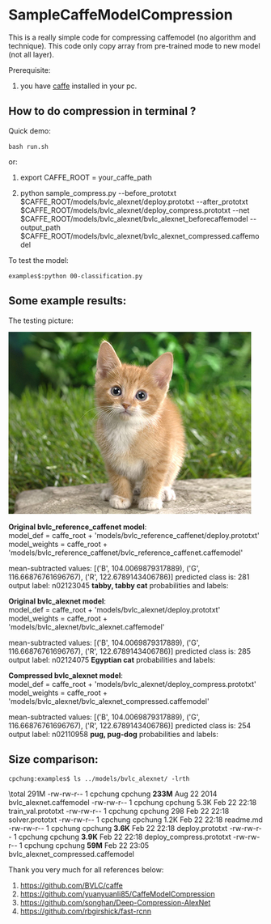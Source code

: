 SampleCaffeModelCompression
===========================

This is a really simple code for compressing caffemodel (no algorithm and technique). This code only copy array from pre-trained mode to new model (not all layer).

Prerequisite:

1. you have [caffe](https://github.com/BVLC/caffe) installed in your pc.

How to do compression in terminal ?
-----------------------------------

Quick demo:

    bash run.sh

or:

1. export CAFFE_ROOT = your_caffe_path

2. python sample_compress.py --before_prototxt $CAFFE_ROOT/models/bvlc_alexnet/deploy.prototxt --after_prototxt $CAFFE_ROOT/models/bvlc_alexnet/deploy_compress.prototxt --net $CAFFE_ROOT/models/bvlc_alexnet/bvlc_alexnet_beforecaffemodel --output_path $CAFFE_ROOT/models/bvlc_alexnet/bvlc_alexnet_compressed.caffemodel


To test the model:

    examples$:python 00-classification.py
    
    

Some example results:
---------------------
The testing picture:

![](examples/images/cat.jpg?raw=true)
   
**Original bvlc_reference_caffenet model**:  
model_def = caffe_root + 'models/bvlc_reference_caffenet/deploy.prototxt'  
model_weights = caffe_root + 'models/bvlc_reference_caffenet/bvlc_reference_caffenet.caffemodel'



mean-subtracted values: [('B', 104.0069879317889), ('G', 116.66876761696767), ('R', 122.6789143406786)]
predicted class is: 281
output label: n02123045 **tabby, tabby cat**
probabilities and labels:



**Original bvlc_alexnet model**:  
model_def = caffe_root + 'models/bvlc_alexnet/deploy.prototxt'  
model_weights = caffe_root + 'models/bvlc_alexnet/bvlc_alexnet.caffemodel'

mean-subtracted values: [('B', 104.0069879317889), ('G', 116.66876761696767), ('R', 122.6789143406786)]
predicted class is: 285
output label: n02124075 **Egyptian cat**
probabilities and labels:

**Compressed bvlc_alexnet model**:  
model_def = caffe_root + 'models/bvlc_alexnet/deploy_compress.prototxt'    
model_weights = caffe_root + 'models/bvlc_alexnet/bvlc_alexnet_compressed.caffemodel'

mean-subtracted values: [('B', 104.0069879317889), ('G', 116.66876761696767), ('R', 122.6789143406786)]
predicted class is: 254
output label: n02110958 **pug, pug-dog**
probabilities and labels:


Size comparison:
----------------

	cpchung:examples$ ls ../models/bvlc_alexnet/ -lrth
\total 291M
-rw-rw-r-- 1 cpchung cpchung **233M** Aug 22  2014 bvlc_alexnet.caffemodel
-rw-rw-r-- 1 cpchung cpchung 5.3K Feb 22 22:18 train_val.prototxt
-rw-rw-r-- 1 cpchung cpchung  298 Feb 22 22:18 solver.prototxt
-rw-rw-r-- 1 cpchung cpchung 1.2K Feb 22 22:18 readme.md
-rw-rw-r-- 1 cpchung cpchung **3.6K** Feb 22 22:18 deploy.prototxt
-rw-rw-r-- 1 cpchung cpchung **3.9K** Feb 22 22:18 deploy_compress.prototxt
-rw-rw-r-- 1 cpchung cpchung  **59M** Feb 22 23:05 bvlc_alexnet_compressed.caffemodel

Thank you very much for all references below:

1. https://github.com/BVLC/caffe
2. https://github.com/yuanyuanli85/CaffeModelCompression
3. https://github.com/songhan/Deep-Compression-AlexNet
4. https://github.com/rbgirshick/fast-rcnn
